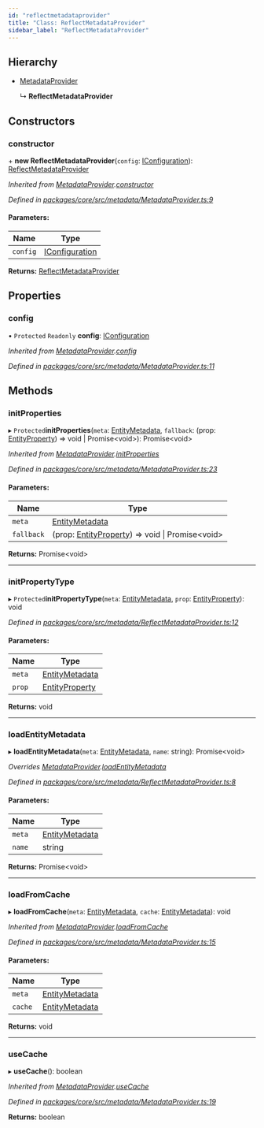 ```yaml
---
id: "reflectmetadataprovider"
title: "Class: ReflectMetadataProvider"
sidebar_label: "ReflectMetadataProvider"
---
```


## Hierarchy

* [MetadataProvider](metadataprovider.md)

  ↳ **ReflectMetadataProvider**

## Constructors

### constructor

\+ **new ReflectMetadataProvider**(`config`: [IConfiguration](../interfaces/iconfiguration.md)): [ReflectMetadataProvider](reflectmetadataprovider.md)

*Inherited from [MetadataProvider](metadataprovider.md).[constructor](metadataprovider.md#constructor)*

*Defined in [packages/core/src/metadata/MetadataProvider.ts:9](https://github.com/mikro-orm/mikro-orm/blob/4249b052e/packages/core/src/metadata/MetadataProvider.ts#L9)*

#### Parameters:

Name | Type |
------ | ------ |
`config` | [IConfiguration](../interfaces/iconfiguration.md) |

**Returns:** [ReflectMetadataProvider](reflectmetadataprovider.md)

## Properties

### config

• `Protected` `Readonly` **config**: [IConfiguration](../interfaces/iconfiguration.md)

*Inherited from [MetadataProvider](metadataprovider.md).[config](metadataprovider.md#config)*

*Defined in [packages/core/src/metadata/MetadataProvider.ts:11](https://github.com/mikro-orm/mikro-orm/blob/4249b052e/packages/core/src/metadata/MetadataProvider.ts#L11)*

## Methods

### initProperties

▸ `Protected`**initProperties**(`meta`: [EntityMetadata](entitymetadata.md), `fallback`: (prop: [EntityProperty](../interfaces/entityproperty.md)) => void \| Promise&#60;void>): Promise&#60;void>

*Inherited from [MetadataProvider](metadataprovider.md).[initProperties](metadataprovider.md#initproperties)*

*Defined in [packages/core/src/metadata/MetadataProvider.ts:23](https://github.com/mikro-orm/mikro-orm/blob/4249b052e/packages/core/src/metadata/MetadataProvider.ts#L23)*

#### Parameters:

Name | Type |
------ | ------ |
`meta` | [EntityMetadata](entitymetadata.md) |
`fallback` | (prop: [EntityProperty](../interfaces/entityproperty.md)) => void \| Promise&#60;void> |

**Returns:** Promise&#60;void>

___

### initPropertyType

▸ `Protected`**initPropertyType**(`meta`: [EntityMetadata](entitymetadata.md), `prop`: [EntityProperty](../interfaces/entityproperty.md)): void

*Defined in [packages/core/src/metadata/ReflectMetadataProvider.ts:12](https://github.com/mikro-orm/mikro-orm/blob/4249b052e/packages/core/src/metadata/ReflectMetadataProvider.ts#L12)*

#### Parameters:

Name | Type |
------ | ------ |
`meta` | [EntityMetadata](entitymetadata.md) |
`prop` | [EntityProperty](../interfaces/entityproperty.md) |

**Returns:** void

___

### loadEntityMetadata

▸ **loadEntityMetadata**(`meta`: [EntityMetadata](entitymetadata.md), `name`: string): Promise&#60;void>

*Overrides [MetadataProvider](metadataprovider.md).[loadEntityMetadata](metadataprovider.md#loadentitymetadata)*

*Defined in [packages/core/src/metadata/ReflectMetadataProvider.ts:8](https://github.com/mikro-orm/mikro-orm/blob/4249b052e/packages/core/src/metadata/ReflectMetadataProvider.ts#L8)*

#### Parameters:

Name | Type |
------ | ------ |
`meta` | [EntityMetadata](entitymetadata.md) |
`name` | string |

**Returns:** Promise&#60;void>

___

### loadFromCache

▸ **loadFromCache**(`meta`: [EntityMetadata](entitymetadata.md), `cache`: [EntityMetadata](entitymetadata.md)): void

*Inherited from [MetadataProvider](metadataprovider.md).[loadFromCache](metadataprovider.md#loadfromcache)*

*Defined in [packages/core/src/metadata/MetadataProvider.ts:15](https://github.com/mikro-orm/mikro-orm/blob/4249b052e/packages/core/src/metadata/MetadataProvider.ts#L15)*

#### Parameters:

Name | Type |
------ | ------ |
`meta` | [EntityMetadata](entitymetadata.md) |
`cache` | [EntityMetadata](entitymetadata.md) |

**Returns:** void

___

### useCache

▸ **useCache**(): boolean

*Inherited from [MetadataProvider](metadataprovider.md).[useCache](metadataprovider.md#usecache)*

*Defined in [packages/core/src/metadata/MetadataProvider.ts:19](https://github.com/mikro-orm/mikro-orm/blob/4249b052e/packages/core/src/metadata/MetadataProvider.ts#L19)*

**Returns:** boolean
